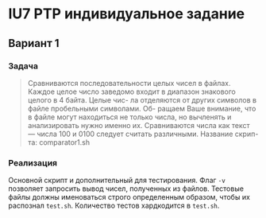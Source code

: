 # IU7 PTP индивидуальное задание
## Вариант 1

### Задача
> Сравниваются последовательности целых чисел в файлах. Каждое целое
> число заведомо входит в диапазон знакового целого в 4 байта. Целые чис-
> ла отделяются от других символов в файле пробельными символами. Об-
> ращаем Ваше внимание, что в файле могут находиться не только числа,
> но вычленять и анализировать нужно именно их. Сравниваются числа как
> текст — числа 100 и 0100 следует считать различными. Название скрип-
> та: comparator1.sh


### Реализация
Основной скрипт и дополнительный для тестирования. Флаг `-v` позволяет запросить вывод чисел, полученных из файлов.
Тестовые файлы должны именоваться строго определенным образом, чтобы их распознал `test.sh`. Количество тестов хардкодится в `test.sh`.
